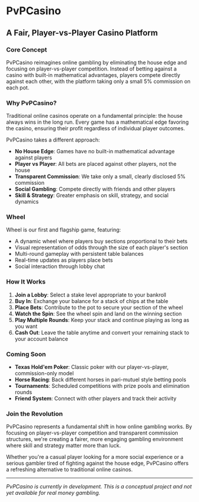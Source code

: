 # PvPCasino

## A Fair, Player-vs-Player Casino Platform

### Core Concept

PvPCasino reimagines online gambling by eliminating the house edge and focusing on player-vs-player competition. Instead of betting against a casino with built-in mathematical advantages, players compete directly against each other, with the platform taking only a small 5% commission on each pot.

### Why PvPCasino?

Traditional online casinos operate on a fundamental principle: the house always wins in the long run. Every game has a mathematical edge favoring the casino, ensuring their profit regardless of individual player outcomes.

PvPCasino takes a different approach:

- **No House Edge**: Games have no built-in mathematical advantage against players
- **Player vs Player**: All bets are placed against other players, not the house
- **Transparent Commission**: We take only a small, clearly disclosed 5% commission
- **Social Gambling**: Compete directly with friends and other players
- **Skill & Strategy**: Greater emphasis on skill, strategy, and social dynamics

### Wheel

Wheel is our first and flagship game, featuring:

- A dynamic wheel where players buy sections proportional to their bets
- Visual representation of odds through the size of each player's section
- Multi-round gameplay with persistent table balances
- Real-time updates as players place bets
- Social interaction through lobby chat

### How It Works

1. **Join a Lobby**: Select a stake level appropriate to your bankroll
2. **Buy In**: Exchange your balance for a stack of chips at the table
3. **Place Bets**: Contribute to the pot to secure your section of the wheel
4. **Watch the Spin**: See the wheel spin and land on the winning section
5. **Play Multiple Rounds**: Keep your stack and continue playing as long as you want
6. **Cash Out**: Leave the table anytime and convert your remaining stack to your account balance

### Coming Soon

- **Texas Hold'em Poker**: Classic poker with our player-vs-player, commission-only model
- **Horse Racing**: Back different horses in pari-mutuel style betting pools
- **Tournaments**: Scheduled competitions with prize pools and elimination rounds
- **Friend System**: Connect with other players and track their activity

### Join the Revolution

PvPCasino represents a fundamental shift in how online gambling works. By focusing on player-vs-player competition and transparent commission structures, we're creating a fairer, more engaging gambling environment where skill and strategy matter more than luck.

Whether you're a casual player looking for a more social experience or a serious gambler tired of fighting against the house edge, PvPCasino offers a refreshing alternative to traditional online casinos.

---

*PvPCasino is currently in development. This is a conceptual project and not yet available for real money gambling.*